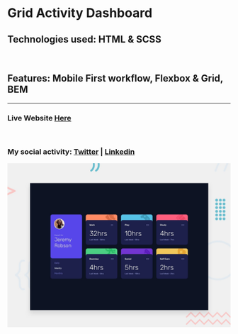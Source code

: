 # Grid Activity Dashboard 

## Technologies used: HTML & SCSS

<br/>

## Features: Mobile First workflow, Flexbox & Grid, BEM

---
### Live Website [Here]()

<br/>

### My social activity: [Twitter](https://twitter.com/dragoshcode) | [Linkedin](https://linkedin.com/in/dragoshcode)

![design-image](assets/design/desktop-preview.jpg)